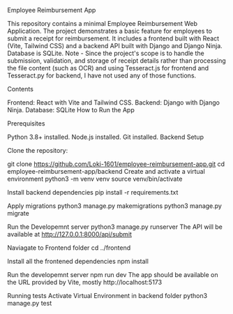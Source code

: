 Employee Reimbursement App

This repository contains a minimal Employee Reimbursement Web Application. The project demonstrates a basic feature for employees to submit a receipt for reimbursement. It includes a frontend built with React (Vite, Tailwind CSS) and a backend API built with Django and Django Ninja. Database is SQLite.
Note - Since the project's scope is to handle the submission, validation, and storage of receipt details rather than processing the file content (such as OCR) and using Tesseract.js for frontend and Tesseract.py for backend, I have not used any of those functions. 

Contents

Frontend: React with Vite and Tailwind CSS.
Backend: Django with Django Ninja.
Database: SQLite
How to Run the App

Prerequisites

Python 3.8+ installed.
Node.js installed.
Git installed.
Backend Setup

Clone the repository:

git clone https://github.com/Loki-1601/employee-reimbursement-app.git
cd employee-reimbursement-app/backend
Create and activate a virtual environment python3 -m venv venv source venv/bin/activate

Install backend dependencies pip install -r requirements.txt

Apply migrations python3 manage.py makemigrations python3 manage.py migrate

Run the Developemnt server python3 manage.py runserver The API will be available at http://127.0.0.1:8000/api/submit

Naviagate to Frontend folder cd ../frontend

Install all the frontened dependencies npm install

Run the developemnt server npm run dev The app should be available on the URL provided by Vite, mostly http://localhost:5173

Running tests Activate Virtual Environment in backend folder python3 manage.py test
